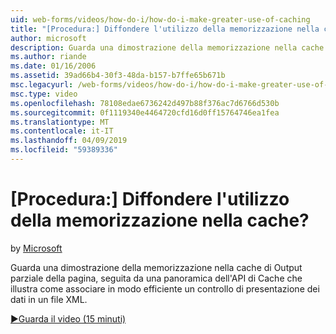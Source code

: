```yaml
---
uid: web-forms/videos/how-do-i/how-do-i-make-greater-use-of-caching
title: "[Procedura:] Diffondere l'utilizzo della memorizzazione nella cache? | Microsoft Docs"
author: microsoft
description: Guarda una dimostrazione della memorizzazione nella cache di Output parziale della pagina, seguita da una panoramica dell'API di Cache che illustra come associare in modo efficiente una presentazione dei dati...
ms.author: riande
ms.date: 01/16/2006
ms.assetid: 39ad66b4-30f3-48da-b157-b7ffe65b671b
msc.legacyurl: /web-forms/videos/how-do-i/how-do-i-make-greater-use-of-caching
msc.type: video
ms.openlocfilehash: 78108edae6736242d497b88f376ac7d6766d530b
ms.sourcegitcommit: 0f1119340e4464720cfd16d0ff15764746ea1fea
ms.translationtype: MT
ms.contentlocale: it-IT
ms.lasthandoff: 04/09/2019
ms.locfileid: "59389336"
---
```

# <a name="how-do-i-make-greater-use-of-caching"></a>[Procedura:] Diffondere l'utilizzo della memorizzazione nella cache?

by [Microsoft](https://github.com/microsoft)

Guarda una dimostrazione della memorizzazione nella cache di Output parziale della pagina, seguita da una panoramica dell'API di Cache che illustra come associare in modo efficiente un controllo di presentazione dei dati in un file XML.

[&#9654;Guarda il video (15 minuti)](https://channel9.msdn.com/Blogs/ASP-NET-Site-Videos/how-do-i-make-greater-use-of-caching)
